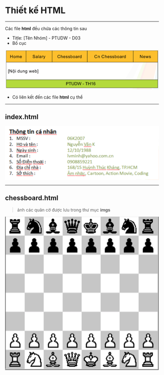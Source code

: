 # Thiết kế HTML

---

Các file **html** đều chứa các thông tin sau
- Title: [Tên Nhóm] - PTUDW - D03
- Bố cục

![](01.png "layout")

- Có liên kết đến các file **html** cụ thể

---

## index.html

![](02.png "index")

---

## chessboard.html

> ảnh các quân cờ được lưu trong thư mục **imgs**

![](03.png "chessboard") <!-- .element: style="width: 50%" -->